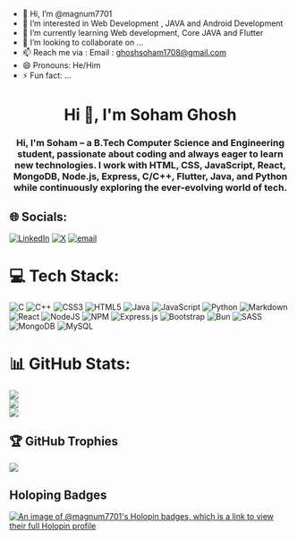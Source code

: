 - 👋 Hi, I’m @magnum7701
- 👀 I’m interested in  Web Development , JAVA and Android Development
- 🌱 I’m currently learning Web development, Core JAVA and Flutter
- 💞️ I’m looking to collaborate on ...
- 📫 Reach me via : Email : ghoshsoham1708@gmail.com
- 😄 Pronouns: He/Him
- ⚡ Fun fact: ...

<h1 align="center">Hi 👋, I'm Soham Ghosh</h1>
<h3 align="center"> Hi, I'm Soham – a B.Tech Computer Science and Engineering student, passionate about coding and always eager to learn new technologies. I work with HTML, CSS, JavaScript, React, MongoDB, Node.js, Express, C/C++, Flutter, Java, and Python while continuously exploring the ever-evolving world of tech.</h3>


## 🌐 Socials:
[![LinkedIn](https://img.shields.io/badge/LinkedIn-%230077B5.svg?logo=linkedin&logoColor=white)](https://linkedin.com/in/soham-ghosh-826809275) [![X](https://img.shields.io/badge/X-black.svg?logo=X&logoColor=white)](https://x.com/ghsh_s_ohm_7781) [![email](https://img.shields.io/badge/Email-D14836?logo=gmail&logoColor=white)](mailto:ghoshsoham1708@gmail.com) 

# 💻 Tech Stack:
![C](https://img.shields.io/badge/c-%2300599C.svg?style=for-the-badge&logo=c&logoColor=white) ![C++](https://img.shields.io/badge/c++-%2300599C.svg?style=for-the-badge&logo=c%2B%2B&logoColor=white) ![CSS3](https://img.shields.io/badge/css3-%231572B6.svg?style=for-the-badge&logo=css3&logoColor=white) ![HTML5](https://img.shields.io/badge/html5-%23E34F26.svg?style=for-the-badge&logo=html5&logoColor=white) ![Java](https://img.shields.io/badge/java-%23ED8B00.svg?style=for-the-badge&logo=openjdk&logoColor=white) ![JavaScript](https://img.shields.io/badge/javascript-%23323330.svg?style=for-the-badge&logo=javascript&logoColor=%23F7DF1E) ![Python](https://img.shields.io/badge/python-3670A0?style=for-the-badge&logo=python&logoColor=ffdd54) ![Markdown](https://img.shields.io/badge/markdown-%23000000.svg?style=for-the-badge&logo=markdown&logoColor=white) ![React](https://img.shields.io/badge/react-%2320232a.svg?style=for-the-badge&logo=react&logoColor=%2361DAFB) ![NodeJS](https://img.shields.io/badge/node.js-6DA55F?style=for-the-badge&logo=node.js&logoColor=white) ![NPM](https://img.shields.io/badge/NPM-%23CB3837.svg?style=for-the-badge&logo=npm&logoColor=white) ![Express.js](https://img.shields.io/badge/express.js-%23404d59.svg?style=for-the-badge&logo=express&logoColor=%2361DAFB) ![Bootstrap](https://img.shields.io/badge/bootstrap-%238511FA.svg?style=for-the-badge&logo=bootstrap&logoColor=white) ![Bun](https://img.shields.io/badge/Bun-%23000000.svg?style=for-the-badge&logo=bun&logoColor=white) ![SASS](https://img.shields.io/badge/SASS-hotpink.svg?style=for-the-badge&logo=SASS&logoColor=white) ![MongoDB](https://img.shields.io/badge/MongoDB-%234ea94b.svg?style=for-the-badge&logo=mongodb&logoColor=white) ![MySQL](https://img.shields.io/badge/mysql-4479A1.svg?style=for-the-badge&logo=mysql&logoColor=white)
# 📊 GitHub Stats:
![](https://github-readme-stats.vercel.app/api?username=magnum7701&theme=dark&hide_border=false&include_all_commits=false&count_private=false)<br/>
![](https://nirzak-streak-stats.vercel.app/?user=magnum7701&theme=dark&hide_border=false)<br/>
![](https://github-readme-stats.vercel.app/api/top-langs/?username=magnum7701&theme=dark&hide_border=false&include_all_commits=false&count_private=false&layout=compact)

## 🏆 GitHub Trophies
![](https://github-profile-trophy.vercel.app/?username=magnum7701&theme=radical&no-frame=false&no-bg=false&margin-w=4)

<!-- Proudly created with GPRM ( https://gprm.itsvg.in ) -->


<!---
magnum7701/magnum7701 is a ✨ special ✨ repository because its `README.md` (this file) appears on your GitHub profile.
You can click the Preview link to take a look at your changes.
--->
<h2>Holoping Badges</h2>

[![An image of @magnum7701's Holopin badges, which is a link to view their full Holopin profile](https://holopin.me/magnum7701)](https://holopin.io/@magnum7701)
